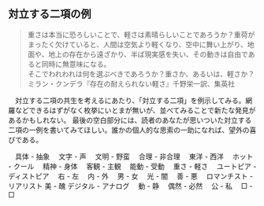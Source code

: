 ## 対立する二項の例
>重さは本当に恐ろしいことで、軽さは素晴らしいことであろうか？重荷がまったく欠けていると、人間は空気より軽くなり、空中に舞い上がり、地面や、地上の存在から遠ざかり、半ば現実感を失い、その動きは自由であると同時に無意味になる。  
そこでわれわれは何を選ぶべきであろうか？重さか、あるいは、軽さか？  
ミラン・クンデラ『存在の耐えられない軽さ』千野栄一訳、集英社
>

　対立する二項の共生を考えるにあたり、「対立する二項」を例示してみる。網羅などできるはずがなく枚挙にいとまが無いが、並べてみることで新たな発見があるかもしれない。
最後の空白部分には、読者のあなたが思いついた対立する二項の一例を書いてみてほしい。誰かの個人的な思索の一助になれば、望外の喜びである。

　具体 - 抽象
　文字 - 声
　文明 - 野蛮
　合理 - 非合理
　東洋 - 西洋
　ホット - クール
　精神 - 身体
　客観 - 主観
　能動 - 受動
　重さ - 軽さ
　ユートピア - ディストピア
　右 - 左
　内 -  外
　男 - 女
　光 - 闇
　善 - 悪
　ロマンチスト - リアリスト
 美 - 醜
 デジタル - アナログ
　動 - 静
　偶然 - 必然
　公 - 私
　□ - □

